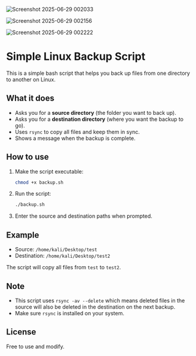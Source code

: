 ![Screenshot 2025-06-29 002033](https://github.com/user-attachments/assets/540fec83-9b2a-4924-b1b6-9fd15aea9c22)

![Screenshot 2025-06-29 002156](https://github.com/user-attachments/assets/ef237a79-0262-4a4d-8150-ccb4deb673d0)


![Screenshot 2025-06-29 002222](https://github.com/user-attachments/assets/63949b4e-4a68-4020-8e76-66940323bae3)

# Simple Linux Backup Script

This is a simple bash script that helps you back up files from one directory to another on Linux.

## What it does

* Asks you for a **source directory** (the folder you want to back up).
* Asks you for a **destination directory** (where you want the backup to go).
* Uses `rsync` to copy all files and keep them in sync.
* Shows a message when the backup is complete.

## How to use

1. Make the script executable:

   ```bash
   chmod +x backup.sh
   ```

2. Run the script:

   ```bash
   ./backup.sh
   ```

3. Enter the source and destination paths when prompted.

## Example

* Source: `/home/kali/Desktop/test`
* Destination: `/home/kali/Desktop/test2`

The script will copy all files from `test` to `test2`.

## Note

* This script uses `rsync -av --delete` which means deleted files in the source will also be deleted in the destination on the next backup.
* Make sure `rsync` is installed on your system.

## License

Free to use and modify.
